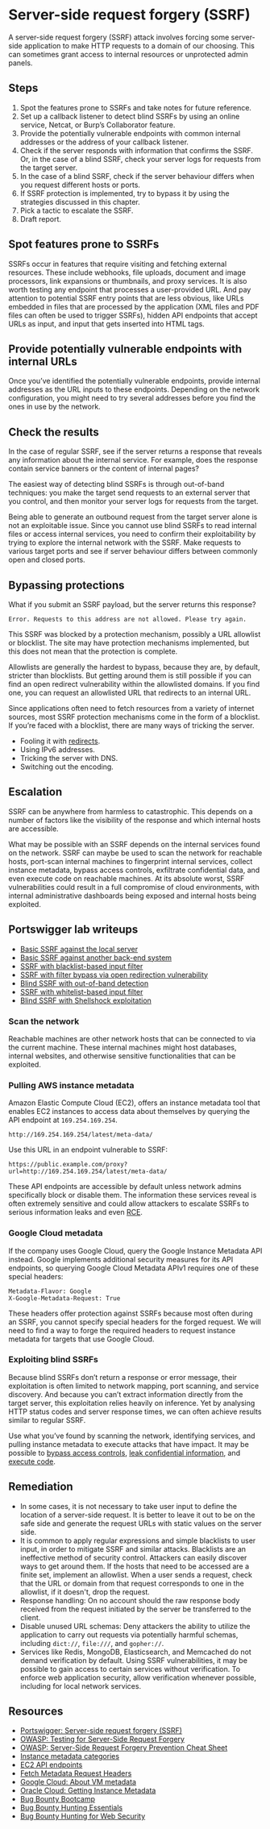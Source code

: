 # Server-side request forgery (SSRF)

A server-side request forgery (SSRF) attack involves forcing some server-side application to make HTTP requests to a 
domain of our choosing. This can sometimes grant access to internal resources or unprotected admin panels.

## Steps

1. Spot the features prone to SSRFs and take notes for future reference.
2. Set up a callback listener to detect blind SSRFs by using an online service, Netcat, or Burp’s Collaborator feature.
3. Provide the potentially vulnerable endpoints with common internal addresses or the address of your callback listener.
4. Check if the server responds with information that confirms the SSRF. Or, in the case of a blind SSRF, check your server logs for requests from the target server.
5. In the case of a blind SSRF, check if the server behaviour differs when you request different hosts or ports.
6. If SSRF protection is implemented, try to bypass it by using the strategies discussed in this chapter.
7. Pick a tactic to escalate the SSRF.
8. Draft report.

## Spot features prone to SSRFs

SSRFs occur in features that require visiting and fetching external resources. These include webhooks, file uploads, document and image processors, link expansions or thumbnails, and proxy services. It is also worth testing any endpoint that processes a user-provided URL. And pay attention to potential SSRF entry points that are less obvious, like URLs embedded in files that are processed by the application (XML files and PDF files can often be used to trigger SSRFs), hidden API endpoints that accept URLs as input, and input that gets inserted into HTML tags.

## Provide potentially vulnerable endpoints with internal URLs

Once you’ve identified the potentially vulnerable endpoints, provide internal addresses as the URL inputs to these endpoints. Depending on the network configuration, you might need to try several addresses before you find the ones in use by the network.

## Check the results

In the case of regular SSRF, see if the server returns a response that reveals any information about the internal service. For example, does the response contain service banners or the content of internal pages?

The easiest way of detecting blind SSRFs is through out-of-band techniques: you make the target send requests to an external server that you control, and then monitor your server logs for requests from the target.

Being able to generate an outbound request from the target server alone is not an exploitable issue. Since you cannot use blind SSRFs to read internal files or access internal services, you need to confirm their exploitability by trying to explore the internal network with the SSRF. Make requests to various target ports and see if server behaviour differs between commonly open and closed ports.

## Bypassing protections

What if you submit an SSRF payload, but the server returns this response?

    Error. Requests to this address are not allowed. Please try again.

This SSRF was blocked by a protection mechanism, possibly a URL allowlist or blocklist. The site may have protection mechanisms implemented, but this does not mean that the protection is complete.

Allowlists are generally the hardest to bypass, because they are, by default, stricter than blocklists. But getting around them is still possible if you can find an open redirect vulnerability within the allowlisted domains. If you find one, you can request an allowlisted URL that redirects to an internal URL.

Since applications often need to fetch resources from a variety of internet sources, most SSRF protection mechanisms come in the form of a blocklist. If you’re faced with a blocklist, there are many ways of tricking the server.

* Fooling it with [redirects](redirects.md).
* Using IPv6 addresses.
* Tricking the server with DNS.
* Switching out the encoding.

## Escalation

SSRF can be anywhere from harmless to catastrophic. This depends on a number of factors like the visibility of the response and which internal hosts are accessible.

What may be possible with an SSRF depends on the internal services found on the network. SSRF can maybe be used to scan the network for reachable hosts, port-scan internal machines to fingerprint internal services, collect instance metadata, bypass access controls, exfiltrate confidential data, and even execute code on reachable machines. At its absolute worst, SSRF vulnerabilities could result in a full compromise of cloud environments, with internal administrative dashboards being exposed and internal hosts being exploited.

## Portswigger lab writeups

* [Basic SSRF against the local server](../ssrf/1.md)
* [Basic SSRF against another back-end system](../ssrf/2.md)
* [SSRF with blacklist-based input filter](../ssrf/3.md)
* [SSRF with filter bypass via open redirection vulnerability](../ssrf/4.md)
* [Blind SSRF with out-of-band detection](../ssrf/5.md)
* [SSRF with whitelist-based input filter](../ssrf/6.md)
* [Blind SSRF with Shellshock exploitation](../ssrf/7.md)

### Scan the network

Reachable machines are other network hosts that can be connected to via the current machine. These internal machines might host databases, internal websites, and otherwise sensitive functionalities that can be exploited.

### Pulling AWS instance metadata

Amazon Elastic Compute Cloud (EC2), offers an instance metadata tool that enables EC2 instances to access data about themselves by querying the API endpoint at `169.254.169.254`. 

    http://169.254.169.254/latest/meta-data/

Use this URL in an endpoint vulnerable to SSRF:

    https://public.example.com/proxy?url=http://169.254.169.254/latest/meta-data/

These API endpoints are accessible by default unless network admins specifically block or disable them. The information these services reveal is often extremely sensitive and could allow attackers to escalate SSRFs to serious information leaks and even [RCE](rce.md).

### Google Cloud metadata

If the company uses Google Cloud, query the Google Instance Metadata API instead. Google implements additional security measures for its API endpoints, so querying Google Cloud Metadata APIv1 requires one of these special headers:

    Metadata-Flavor: Google
    X-Google-Metadata-Request: True

These headers offer protection against SSRFs because most often during an SSRF, you cannot specify special headers for the forged request. We will need to find a way to forge the required headers to request instance metadata for targets that use Google Cloud.

### Exploiting blind SSRFs

Because blind SSRFs don’t return a response or error message, their exploitation is often limited to network mapping, port scanning, and service discovery. And because you can’t extract information directly from the target server, this exploitation relies heavily on inference. Yet by analysing HTTP status codes and server response times, we can often achieve results similar to regular SSRF.

Use what you’ve found by scanning the network, identifying services, and pulling instance metadata to execute attacks that have impact. It may be possible to [bypass access controls](access.md), [leak confidential information](disclosure.md), and [execute code](rce.md).

## Remediation

* In some cases, it is not necessary to take user input to define the location of a server-side request. It is better to leave it out to be on the safe side and generate the request URLs with static values on the server side.
* It is common to apply regular expressions and simple blacklists to user input, in order to mitigate SSRF and similar attacks. Blacklists are an ineffective method of security control. Attackers can easily discover ways to get around them. If the hosts that need to be accessed are a finite set, implement an allowlist. When a user sends a request, check that the URL or domain from that request corresponds to one in the allowlist, if it doesn't, drop the request.
* Response handling: On no account should the raw response body received from the request initiated by the server be transferred to the client.
* Disable unused URL schemas: Deny attackers the ability to utilize the application to carry out requests via potentially harmful schemas, including `dict://`, `file:///`, and `gopher://`.
* Services like Redis, MongoDB, Elasticsearch, and Memcached do not demand verification by default. Using SSRF vulnerabilities, it may be possible to gain access to certain services without verification. To enforce web application security, allow verification whenever possible, including for local network services.

## Resources

* [Portswigger: Server-side request forgery (SSRF)](https://portswigger.net/web-security/ssrf)
* [OWASP: Testing for Server-Side Request Forgery](https://owasp.org/www-project-web-security-testing-guide/v42/4-Web_Application_Security_Testing/07-Input_Validation_Testing/19-Testing_for_Server-Side_Request_Forgery)
* [OWASP: Server-Side Request Forgery Prevention Cheat Sheet](https://cheatsheetseries.owasp.org/cheatsheets/Server_Side_Request_Forgery_Prevention_Cheat_Sheet.html)
* [Instance metadata categories](https://docs.aws.amazon.com/AWSEC2/latest/UserGuide/instancedata-data-categories.html)
* [EC2 API endpoints](https://docs.aws.amazon.com/AWSEC2/latest/UserGuide/ec2-instance-metadata.html)
* [Fetch Metadata Request Headers](https://www.w3.org/TR/fetch-metadata/)
* [Google Cloud: About VM metadata](https://cloud.google.com/compute/docs/metadata/overview)
* [Oracle Cloud: Getting Instance Metadata](https://docs.oracle.com/en-us/iaas/Content/Compute/Tasks/gettingmetadata.htm)
* [Bug Bounty Bootcamp](https://nostarch.com/bug-bounty-bootcamp)
* [Bug Bounty Hunting Essentials](https://www.packtpub.com/product/bug-bounty-hunting-essentials/9781788626897)
* [Bug Bounty Hunting for Web Security](https://link.springer.com/book/10.1007/978-1-4842-5391-5)

